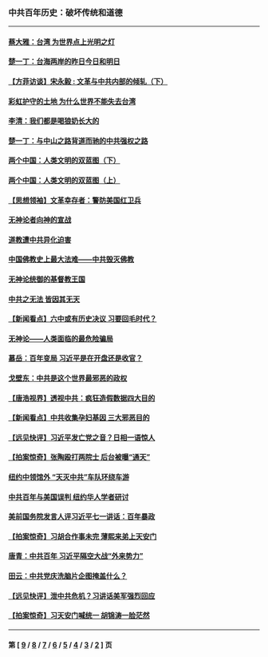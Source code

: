 ### 中共百年历史：破坏传统和道德
---
#### [蔡大雅：台湾 为世界点上光明之灯](../../pages/nf1176114/n13531530.md?04200430) 
#### [楚一丁：台海两岸的昨日今日和明日](../../pages/nf1176114/n13531468.md?04200430) 
#### [【方菲访谈】宋永毅 : 文革与中共内部的倾轧（下）](../../pages/nf1176114/n13486836.md?04200430) 
#### [彩虹护守的土地 为什么世界不能失去台湾](../../pages/nf1176114/n13476849.md?04200430) 
#### [李清：我们都是喝狼奶长大的](../../pages/nf1176114/n13471478.md?04200430) 
#### [楚一丁：与中山之路背道而驰的中共强权之路](../../pages/nf1176114/n13437270.md?04200430) 
#### [两个中国：人类文明的双蓝图（下）](../../pages/nf1176114/n13423132.md?04200430) 
#### [两个中国：人类文明的双蓝图（上）](../../pages/nf1176114/n13422687.md?04200430) 
#### [【思想领袖】文革幸存者：警防美国红卫兵](../../pages/nf1176114/n13339289.md?04200430) 
#### [无神论者向神的宣战](../../pages/nf1176114/n13281535.md?04200430) 
#### [道教遭中共异化迫害](../../pages/nf1176114/n13281463.md?04200430) 
#### [中国佛教史上最大法难——中共毁灭佛教](../../pages/nf1176114/n13281397.md?04200430) 
#### [无神论统御的基督教王国](../../pages/nf1176114/n13281280.md?04200430) 
#### [中共之无法 皆因其无天](../../pages/nf1176114/n13281088.md?04200430) 
#### [【新闻看点】六中或有历史决议 习要回毛时代？](../../pages/nf1176114/n13222895.md?04200430) 
#### [无神论——人类面临的最危险骗局](../../pages/nf1176114/n13196137.md?04200430) 
#### [慕岳：百年变局 习近平是在开盘还是收官？](../../pages/nf1176114/n13206516.md?04200430) 
#### [戈壁东：中共是这个世界最邪恶的政权](../../pages/nf1176114/n13085641.md?04200430) 
#### [【唐浩视界】透视中共：疯狂造假数据四大目的](../../pages/nf1176114/n13080590.md?04200430) 
#### [【新闻看点】中共收集孕妇基因 三大邪恶目的](../../pages/nf1176114/n13077182.md?04200430) 
#### [【远见快评】习近平发亡党之音？日相一语惊人](../../pages/nf1176114/n13074809.md?04200430) 
#### [【拍案惊奇】张陶殴打两院士 后台被曝“通天”](../../pages/nf1176114/n13070496.md?04200430) 
#### [纽约中领馆外 “天灭中共”车队环绕车游](../../pages/nf1176114/n13070693.md?04200430) 
#### [中共百年与美国误判 纽约华人学者研讨](../../pages/nf1176114/n13067969.md?04200430) 
#### [美前国务院发言人评习近平七一讲话：百年暴政](../../pages/nf1176114/n13066986.md?04200430) 
#### [【拍案惊奇】习胡合作事未完 薄熙来弟上天安门](../../pages/nf1176114/n13065867.md?04200430) 
#### [唐青：中共百年 习近平隔空大战“外来势力”](../../pages/nf1176114/n13065976.md?04200430) 
#### [田云：中共党庆洗脑片企图掩盖什么？](../../pages/nf1176114/n13064395.md?04200430) 
#### [【远见快评】泄中共危机？习讲话美军强烈回应](../../pages/nf1176114/n13064269.md?04200430) 
#### [【拍案惊奇】习天安门喊统一 胡锦涛一脸茫然](../../pages/nf1176114/n13063233.md?04200430) 

---
#### 第 [ [9](./9.md?04200430) / [8](./8.md?04200430) / [7](./7.md?04200430) / [6](./6.md?04200430) / [5](./5.md?04200430) / [4](./4.md?04200430) / [3](./3.md?04200430) / [2](./2.md?04200430) ] 页
